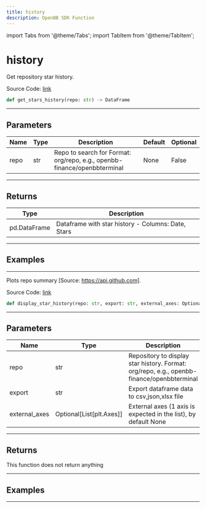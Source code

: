 ```yaml
---
title: history
description: OpenBB SDK Function
---
```


import Tabs from '@theme/Tabs';
import TabItem from '@theme/TabItem';

# history

<Tabs>
<TabItem value="model" label="Model" default>

Get repository star history.

Source Code: [link](https://github.com/OpenBB-finance/OpenBBTerminal/tree/main/openbb_terminal/alternative/oss/github_model.py#L88)

```python
def get_stars_history(repo: str) -> DataFrame
```
---

## Parameters

| Name | Type | Description | Default | Optional |
| ---- | ---- | ----------- | ------- | -------- |
| repo | str | Repo to search for Format: org/repo, e.g., openbb-finance/openbbterminal | None | False |

---

## Returns

| Type | Description |
| ---- | ----------- |
| pd.DataFrame | Dataframe with star history - Columns: Date, Stars |

---

## Examples

---



</TabItem>
<TabItem value="view" label="View">

Plots repo summary [Source: https://api.github.com].

Source Code: [link](https://github.com/OpenBB-finance/OpenBBTerminal/tree/main/openbb_terminal/alternative/oss/github_view.py#L28)

```python
def display_star_history(repo: str, export: str, external_axes: Optional[List[matplotlib.axes._axes.Axes]]) -> None
```
---

## Parameters

| Name | Type | Description | Default | Optional |
| ---- | ---- | ----------- | ------- | -------- |
| repo | str | Repository to display star history. Format: org/repo, e.g., openbb-finance/openbbterminal | None | False |
| export | str | Export dataframe data to csv,json,xlsx file | None | False |
| external_axes | Optional[List[plt.Axes]] | External axes (1 axis is expected in the list), by default None | None | True |

---

## Returns

This function does not return anything

---

## Examples

---



</TabItem>
</Tabs>